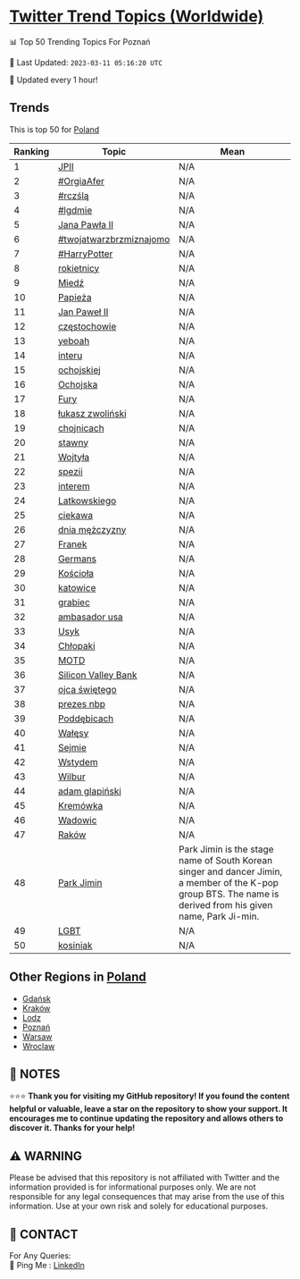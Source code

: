 [Twitter Trend Topics (Worldwide)](https://github.com/ErcinDedeoglu/Twitter-Trend-Topics)
==========


📊 Top 50 Trending Topics For Poznań

📆 Last Updated: `2023-03-11 05:16:20 UTC`

🔧 Updated every 1 hour!


## Trends

This is top 50 for [Poland](</Poland>)

| Ranking | Topic | Mean |
| ------- | ------------ | ------------ |
| 1 | [JPII](http://twitter.com/search?q=JPII) | N/A |
| 2 | [#OrgiaAfer](http://twitter.com/search?q=%23OrgiaAfer) | N/A |
| 3 | [#rczślą](http://twitter.com/search?q=%23rcz%c5%9bl%c4%85) | N/A |
| 4 | [#lgdmie](http://twitter.com/search?q=%23lgdmie) | N/A |
| 5 | [Jana Pawła II](http://twitter.com/search?q=Jana+Paw%c5%82a+II) | N/A |
| 6 | [#twojatwarzbrzmiznajomo](http://twitter.com/search?q=%23twojatwarzbrzmiznajomo) | N/A |
| 7 | [#HarryPotter](http://twitter.com/search?q=%23HarryPotter) | N/A |
| 8 | [rokietnicy](http://twitter.com/search?q=rokietnicy) | N/A |
| 9 | [Miedź](http://twitter.com/search?q=Mied%c5%ba) | N/A |
| 10 | [Papieża](http://twitter.com/search?q=Papie%c5%bca) | N/A |
| 11 | [Jan Paweł II](http://twitter.com/search?q=Jan+Pawe%c5%82+II) | N/A |
| 12 | [częstochowie](http://twitter.com/search?q=cz%c4%99stochowie) | N/A |
| 13 | [yeboah](http://twitter.com/search?q=yeboah) | N/A |
| 14 | [interu](http://twitter.com/search?q=interu) | N/A |
| 15 | [ochojskiej](http://twitter.com/search?q=ochojskiej) | N/A |
| 16 | [Ochojska](http://twitter.com/search?q=Ochojska) | N/A |
| 17 | [Fury](http://twitter.com/search?q=Fury) | N/A |
| 18 | [łukasz zwoliński](http://twitter.com/search?q=%c5%82ukasz+zwoli%c5%84ski) | N/A |
| 19 | [chojnicach](http://twitter.com/search?q=chojnicach) | N/A |
| 20 | [stawny](http://twitter.com/search?q=stawny) | N/A |
| 21 | [Wojtyła](http://twitter.com/search?q=Wojty%c5%82a) | N/A |
| 22 | [spezii](http://twitter.com/search?q=spezii) | N/A |
| 23 | [interem](http://twitter.com/search?q=interem) | N/A |
| 24 | [Latkowskiego](http://twitter.com/search?q=Latkowskiego) | N/A |
| 25 | [ciekawa](http://twitter.com/search?q=ciekawa) | N/A |
| 26 | [dnia mężczyzny](http://twitter.com/search?q=dnia+m%c4%99%c5%bcczyzny) | N/A |
| 27 | [Franek](http://twitter.com/search?q=Franek) | N/A |
| 28 | [Germans](http://twitter.com/search?q=Germans) | N/A |
| 29 | [Kościoła](http://twitter.com/search?q=Ko%c5%9bcio%c5%82a) | N/A |
| 30 | [katowice](http://twitter.com/search?q=katowice) | N/A |
| 31 | [grabiec](http://twitter.com/search?q=grabiec) | N/A |
| 32 | [ambasador usa](http://twitter.com/search?q=ambasador+usa) | N/A |
| 33 | [Usyk](http://twitter.com/search?q=Usyk) | N/A |
| 34 | [Chłopaki](http://twitter.com/search?q=Ch%c5%82opaki) | N/A |
| 35 | [MOTD](http://twitter.com/search?q=MOTD) | N/A |
| 36 | [Silicon Valley Bank](http://twitter.com/search?q=Silicon+Valley+Bank) | N/A |
| 37 | [ojca świętego](http://twitter.com/search?q=ojca+%c5%9bwi%c4%99tego) | N/A |
| 38 | [prezes nbp](http://twitter.com/search?q=prezes+nbp) | N/A |
| 39 | [Poddębicach](http://twitter.com/search?q=Podd%c4%99bicach) | N/A |
| 40 | [Wałęsy](http://twitter.com/search?q=Wa%c5%82%c4%99sy) | N/A |
| 41 | [Sejmie](http://twitter.com/search?q=Sejmie) | N/A |
| 42 | [Wstydem](http://twitter.com/search?q=Wstydem) | N/A |
| 43 | [Wilbur](http://twitter.com/search?q=Wilbur) | N/A |
| 44 | [adam glapiński](http://twitter.com/search?q=adam+glapi%c5%84ski) | N/A |
| 45 | [Kremówka](http://twitter.com/search?q=Krem%c3%b3wka) | N/A |
| 46 | [Wadowic](http://twitter.com/search?q=Wadowic) | N/A |
| 47 | [Raków](http://twitter.com/search?q=Rak%c3%b3w) | N/A |
| 48 | [Park Jimin](http://twitter.com/search?q=Park+Jimin) | Park Jimin is the stage name of South Korean singer and dancer Jimin, a member of the K-pop group BTS. The name is derived from his given name, Park Ji-min. |
| 49 | [LGBT](http://twitter.com/search?q=LGBT) | N/A |
| 50 | [kosiniak](http://twitter.com/search?q=kosiniak) | N/A |



## Other Regions in [Poland](</Poland>)

* [Gdańsk](</Poland/Gdańsk.md>)
* [Kraków](</Poland/Kraków.md>)
* [Lodz](</Poland/Lodz.md>)
* [Poznań](</Poland/Poznań.md>)
* [Warsaw](</Poland/Warsaw.md>)
* [Wroclaw](</Poland/Wroclaw.md>)



## 📝 NOTES

⭐⭐⭐ **Thank you for visiting my GitHub repository! If you found the content helpful or valuable, leave a star on the repository to show your support. It encourages me to continue updating the repository and allows others to discover it. Thanks for your help!**


## ⚠️ WARNING

Please be advised that this repository is not affiliated with Twitter and the information provided is for informational purposes only. We are not responsible for any legal consequences that may arise from the use of this information. Use at your own risk and solely for educational purposes.


## 📨 CONTACT

 For Any Queries:  
            🏓 Ping Me : [LinkedIn](https://www.linkedin.com/in/ercindedeoglu/)
